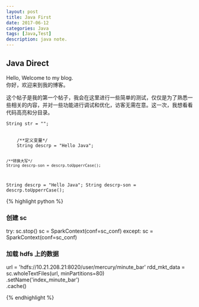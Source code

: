 ```yaml
---
layout: post
title: Java First
date: 2017-06-12
categories: Java
tags: [Java,Test]
description: java note.
---
```


##  Java Direct
Hello, Welcome to my blog.  
你好，欢迎来到我的博客。

这个帖子是我的第一个帖子，我会在这里进行一些简单的测试，仅仅是为了熟悉一些相关的内容，并对一些功能进行调试和优化，访客无需在意。这一次，我想看看代码高亮和分目录。

`String str = "";`
	
<code>
    /**定义变量*/
	String descrp = "Hello Java";
	
	/**转换大写*/
	String descrp-son = descrp.toUpperrCase();
</code>

`String descrp = "Hello Java";
	String descrp-son = descrp.toUpperrCase();`

{% highlight python %}

### 创建 sc
try:
    sc.stop()
    sc = SparkContext(conf=sc_conf)
except:
    sc = SparkContext(conf=sc_conf)

### 加载 hdfs 上的数据
url = 'hdfs://10.21.208.21:8020/user/mercury/minute_bar'
rdd_mkt_data = sc.wholeTextFiles(url, minPartitions=80) \
                 .setName('index_minute_bar') \
                 .cache()

{% endhighlight %}



